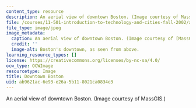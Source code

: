 ```yaml
---
content_type: resource
description: An aerial view of downtown Boston. (Image courtesy of MassGIS.)
file: /courses/11-501-introduction-to-technology-and-cities-fall-2002/ab9621ac6e93e26a5b118021ca0834e3_11-501f02.jpg
file_type: image/jpeg
image_metadata:
  caption: An aerial view of downtown Boston. (Image courtesy of [MassGIS](http://www.mass.gov/mgis/).)
  credit: ''
  image-alt: Boston's downtown, as seen from above.
learning_resource_types: []
license: https://creativecommons.org/licenses/by-nc-sa/4.0/
ocw_type: OCWImage
resourcetype: Image
title: Downtown Boston
uid: ab9621ac-6e93-e26a-5b11-8021ca0834e3
---
```

An aerial view of downtown Boston. (Image courtesy of MassGIS.)